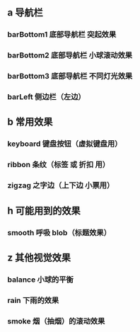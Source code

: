 ## a 导航栏
### barBottom1 	底部导航栏 突起效果
### barBottom2 	底部导航栏 小球滚动效果
### barBottom3 	底部导航栏 不同灯光效果
### barLeft 	侧边栏（左边）

## b 常用效果
### keyboard	键盘按钮（虚拟键盘用）
### ribbon 		条纹（标签 或 折扣 用）
### zigzag 		之字边（上下边 小票用）

## h 可能用到的效果
### smooth 		呼吸 blob（标题效果）

## z 其他视觉效果
### balance		小球的平衡
### rain 		下雨的效果
### smoke 		烟（抽烟）的滚动效果